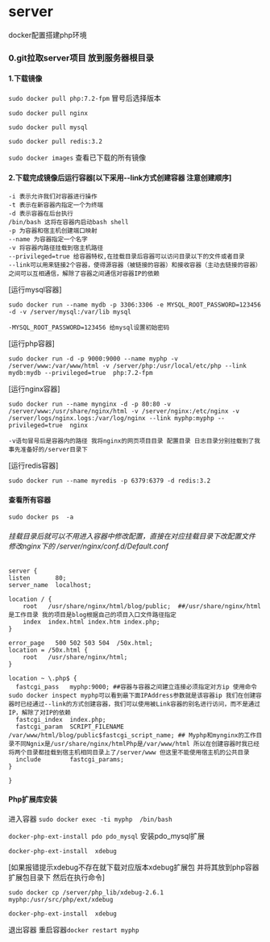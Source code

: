 # server
docker配置搭建php环境

###  0.git拉取server项目 放到服务器根目录

#### 1.下载镜像
`sudo docker pull php:7.2-fpm`   冒号后选择版本

`sudo docker pull nginx`

`sudo docker pull mysql`

`sudo docker pull redis:3.2`

`sudo docker images`  查看已下载的所有镜像

#### 2.下载完成镜像后运行容器[以下采用--link方式创建容器 注意创建顺序]

    -i 表示允许我们对容器进行操作
    -t 表示在新容器内指定一个为终端
    -d 表示容器在后台执行
    /bin/bash 这将在容器内启动bash shell
    -p 为容器和宿主机创建端口映射
    --name 为容器指定一个名字
    -v 将容器内路径挂载到宿主机路径
    --privileged=true 给容器特权,在挂载目录后容器可以访问目录以下的文件或者目录
    --link可以用来链接2个容器，使得源容器（被链接的容器）和接收容器（主动去链接的容器）之间可以互相通信，解除了容器之间通信对容器IP的依赖
 [运行mysql容器]

`sudo docker run --name mydb -p 3306:3306 -e MYSQL_ROOT_PASSWORD=123456 -d -v /server/mysql:/var/lib mysql`

    -MYSQL_ROOT_PASSWORD=123456 给mysql设置初始密码
    
 [运行php容器]

`sudo docker run -d -p 9000:9000 --name myphp -v /server/www:/var/www/html -v /server/php:/usr/local/etc/php --link mydb:mydb --privileged=true  php:7.2-fpm`

[运行nginx容器] 

`sudo docker run --name mynginx -d -p 80:80 -v /server/www:/usr/share/nginx/html -v /server/nginx:/etc/nginx -v /server/logs/nginx.logs:/var/log/nginx --link myphp:myphp --privileged=true  nginx`

    -v语句冒号后是容器内的路径 我将nginx的网页项目目录 配置目录 日志目录分别挂载到了我事先准备好的/server目录下

 [运行redis容器]

`sudo docker run --name myredis -p 6379:6379 -d redis:3.2` 
    
#### 查看所有容器
`sudo docker ps  -a` 

###### 挂载目录后就可以不用进入容器中修改配置，直接在对应挂载目录下改配置文件 修改nginx下的 /server/nginx/conf.d/Default.conf

    server {
    listen       80;
    server_name  localhost;

    location / {
        root   /usr/share/nginx/html/blog/public;  ##/usr/share/nginx/html是工作目录 我的项目是blog根据自己的项目入口文件路径指定
        index  index.html index.htm index.php;
    }

    error_page   500 502 503 504  /50x.html;
    location = /50x.html {
        root   /usr/share/nginx/html;
    }

    location ~ \.php$ {
      fastcgi_pass   myphp:9000; ##容器与容器之间建立连接必须指定对方ip 使用命令sudo docker inspect myphp可以看到最下面IPAddress参数就是该容器ip 我们在创建容器时已经通过--link的方式创建容器，我们可以使用被Link容器的别名进行访问，而不是通过IP，解除了对IP的依赖
      fastcgi_index  index.php;
      fastcgi_param  SCRIPT_FILENAME  /var/www/html/blog/public$fastcgi_script_name; ## Myphp和mynginx的工作目录不同Ngnix是/usr/share/nginx/htmlPhp是/var/www/html 所以在创建容器时我已经将两个目录都挂载到宿主机相同目录上了/server/www 但这里不能使用宿主机的公共目录
      include        fastcgi_params;
    }
    
    }
    
#### Php扩展库安装

进入容器
`sudo docker exec -ti myphp  /bin/bash`

`docker-php-ext-install pdo pdo_mysql` 安装pdo_mysql扩展

`docker-php-ext-install  xdebug`

[如果报错提示xdebug不存在就下载对应版本xdebug扩展包 并将其放到php容器扩展包目录下 然后在执行命令]

`sudo docker cp /server/php_lib/xdebug-2.6.1 myphp:/usr/src/php/ext/xdebug`

`docker-php-ext-install  xdebug`

退出容器 重启容器`docker restart myphp`

